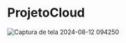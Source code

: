 # ProjetoCloud

![Captura de tela 2024-08-12 094250](https://github.com/user-attachments/assets/89adc170-f74d-41f2-a500-6621adc2a78c)
